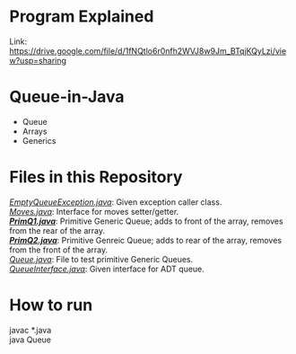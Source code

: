 # Program Explained
Link: https://drive.google.com/file/d/1fNQtlo6r0nfh2WVJ8w9Jm_BTqjKQyLzi/view?usp=sharing<br>

# Queue-in-Java
- Queue<br>
- Arrays<br>
- Generics<br>

# Files in this Repository
*<ins>EmptyQueueException.java</ins>*: Given exception caller class.<br>
*<ins>Moves.java</ins>*: Interface for moves setter/getter.<br>
_**<ins>PrimQ1.java</ins>**_: Primitive Generic Queue; adds to front of the array, removes from the rear of the array.<br>
_**<ins>PrimQ2.java</ins>**_: Primitive Genreic Queue; adds to rear of the array, removes from the front of the array.<br>
*<ins>Queue.java</ins>*: File to test primitive Generic Queues.<br>
*<ins>QueueInterface.java</ins>*: Given interface for ADT queue.<br>

# How to run
javac *.java<br>
java Queue
